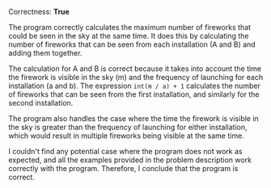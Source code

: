Correctness: **True**

The program correctly calculates the maximum number of fireworks that could be seen in the sky at the same time. It does this by calculating the number of fireworks that can be seen from each installation (A and B) and adding them together.

The calculation for A and B is correct because it takes into account the time the firework is visible in the sky (m) and the frequency of launching for each installation (a and b). The expression `int(m / a) + 1` calculates the number of fireworks that can be seen from the first installation, and similarly for the second installation.

The program also handles the case where the time the firework is visible in the sky is greater than the frequency of launching for either installation, which would result in multiple fireworks being visible at the same time.

I couldn't find any potential case where the program does not work as expected, and all the examples provided in the problem description work correctly with the program. Therefore, I conclude that the program is correct.